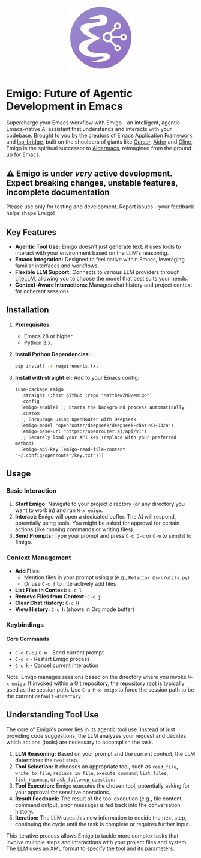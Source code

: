<p align="center">
  <img style='height: auto; width: 35%; object-fit: contain' src="./Emigo.png">
</p>

# Emigo: Future of Agentic Development in Emacs

Supercharge your Emacs workflow with Emigo - an intelligent, agentic Emacs-native AI assistant that understands and interacts with your codebase. Brought to you by the creators of [Emacs Application Framework](https://github.com/emacs-eaf/emacs-application-framework) and [lsp-bridge](https://github.com/manateelazycat/lsp-bridge), built on the shoulders of giants like [Cursor](https://www.cursor.com/en), [Aider](https://github.com/paul-gauthier/aider) and [Cline](https://github.com/sturdy-dev/cline), Emigo is the spiritual successor to [Aidermacs](https://github.com/MatthewZMD/aidermacs), reimagined from the ground up for Emacs.

## ⚠️ Emigo is under *very* active development. Expect breaking changes, unstable features, incomplete documentation

Please use only for testing and development. Report issues - your feedback helps shape Emigo!

## Key Features

*   **Agentic Tool Use:** Emigo doesn't just generate text; it uses tools to interact with your environment based on the LLM's reasoning.
*   **Emacs Integration:** Designed to feel native within Emacs, leveraging familiar interfaces and workflows.
*   **Flexible LLM Support:** Connects to various LLM providers through [LiteLLM](https://github.com/BerriAI/litellm), allowing you to choose the model that best suits your needs.
*   **Context-Aware Interactions:** Manages chat history and project context for coherent sessions.

## Installation

1.  **Prerequisites:**
    *   Emacs 28 or higher.
    *   Python 3.x.
2.  **Install Python Dependencies:**
    ```bash
    pip install -r requirements.txt
    ```
3.  **Install with straight.el:** Add to your Emacs config:

    ```emacs-lisp
    (use-package emigo
      :straight (:host github :repo "MatthewZMD/emigo")
      :config
      (emigo-enable) ;; Starts the background process automatically
      :custom
      ;; Encourage using OpenRouter with Deepseek
      (emigo-model "openrouter/deepseek/deepseek-chat-v3-0324")
      (emigo-base-url "https://openrouter.ai/api/v1")
      ;; Securely load your API key (replace with your preferred method)
      (emigo-api-key (emigo-read-file-content "~/.config/openrouter/key.txt")))
    ```

## Usage

### Basic Interaction
1. **Start Emigo:** Navigate to your project directory (or any directory you want to work in) and run `M-x emigo`.
2. **Interact:** Emigo will open a dedicated buffer. The AI will respond, potentially using tools. You might be asked for approval for certain actions (like running commands or writing files).
3. **Send Prompts:** Type your prompt and press `C-c C-c` or `C-m` to send it to Emigo.

### Context Management
- **Add Files:**
  - Mention files in your prompt using `@` (e.g., `Refactor @src/utils.py`)
  - Or use `C-c f` to interactively add files
- **List Files in Context:** `C-c l`
- **Remove Files from Context:** `C-c j`
- **Clear Chat History:** `C-c H`
- **View History:** `C-c h` (shows in Org mode buffer)

### Keybindings
#### Core Commands
- `C-c C-c` / `C-m` - Send current prompt
- `C-c r` - Restart Emigo process
- `C-c k` - Cancel current interaction

Note: Emigo manages sessions based on the directory where you invoke `M-x emigo`. If invoked within a Git repository, the repository root is typically used as the session path. Use `C-u M-x emigo` to force the session path to be the current `default-directory`.

## Understanding Tool Use

The core of Emigo's power lies in its agentic tool use. Instead of just providing code suggestions, the LLM analyzes your request and decides which actions (tools) are necessary to accomplish the task.

1.  **LLM Reasoning:** Based on your prompt and the current context, the LLM determines the next step.
2.  **Tool Selection:** It chooses an appropriate tool, such as `read_file`, `write_to_file`, `replace_in_file`, `execute_command`, `list_files`, `list_repomap`, or `ask_followup_question`.
3.  **Tool Execution:** Emigo executes the chosen tool, potentially asking for your approval for sensitive operations.
4.  **Result Feedback:** The result of the tool execution (e.g., file content, command output, error message) is fed back into the conversation history.
5.  **Iteration:** The LLM uses this new information to decide the next step, continuing the cycle until the task is complete or requires further input.

This iterative process allows Emigo to tackle more complex tasks that involve multiple steps and interactions with your project files and system. The LLM uses an XML format to specify the tool and its parameters.
